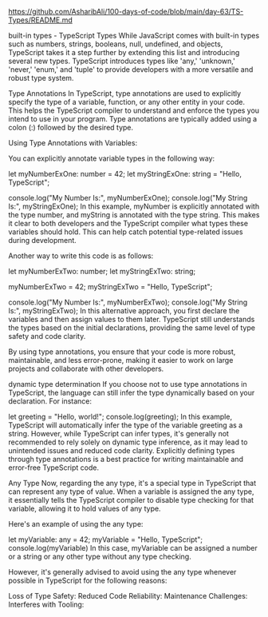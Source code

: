 https://github.com/AsharibAli/100-days-of-code/blob/main/day-63/TS-Types/README.md

built-in types - TypeScript Types
While JavaScript comes with built-in types such as numbers, strings, booleans, null, undefined, and objects, TypeScript takes it a step further by extending this list and introducing several new types. TypeScript introduces types like 'any,' 'unknown,' 'never,' 'enum,' and 'tuple' to provide developers with a more versatile and robust type system.

Type Annotations
In TypeScript, type annotations are used to explicitly specify the type of a variable, function, or any other entity in your code. This helps the TypeScript compiler to understand and enforce the types you intend to use in your program. Type annotations are typically added using a colon (:) followed by the desired type.

Using Type Annotations with Variables:

You can explicitly annotate variable types in the following way:

let myNumberExOne: number = 42;
let myStringExOne: string = "Hello, TypeScript";

console.log("My Number Is:", myNumberExOne);
console.log("My String Is:", myStringExOne);
In this example, myNumber is explicitly annotated with the type number, and myString is annotated with the type string. This makes it clear to both developers and the TypeScript compiler what types these variables should hold. This can help catch potential type-related issues during development.

Another way to write this code is as follows:

let myNumberExTwo: number;
let myStringExTwo: string;

myNumberExTwo = 42;
myStringExTwo = "Hello, TypeScript";

console.log("My Number Is:", myNumberExTwo);
console.log("My String Is:", myStringExTwo);
In this alternative approach, you first declare the variables and then assign values to them later. TypeScript still understands the types based on the initial declarations, providing the same level of type safety and code clarity.

By using type annotations, you ensure that your code is more robust, maintainable, and less error-prone, making it easier to work on large projects and collaborate with other developers.

dynamic type determination
If you choose not to use type annotations in TypeScript, the language can still infer the type dynamically based on your declaration. For instance:

let greeting = "Hello, world!";
console.log(greeting);
In this example, TypeScript will automatically infer the type of the variable greeting as a string. However, while TypeScript can infer types, it's generally not recommended to rely solely on dynamic type inference, as it may lead to unintended issues and reduced code clarity. Explicitly defining types through type annotations is a best practice for writing maintainable and error-free TypeScript code.

Any Type
Now, regarding the any type, it's a special type in TypeScript that can represent any type of value. When a variable is assigned the any type, it essentially tells the TypeScript compiler to disable type checking for that variable, allowing it to hold values of any type.

Here's an example of using the any type:

let myVariable: any = 42;
myVariable = "Hello, TypeScript";
console.log(myVariable)
In this case, myVariable can be assigned a number or a string or any other type without any type checking.

However, it's generally advised to avoid using the any type whenever possible in TypeScript for the following reasons:

Loss of Type Safety:
Reduced Code Reliability:
Maintenance Challenges:
Interferes with Tooling:
